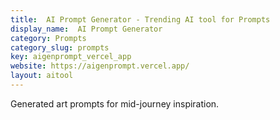 ```yaml
---
title:  AI Prompt Generator - Trending AI tool for Prompts
display_name:  AI Prompt Generator
category: Prompts
category_slug: prompts
key: aigenprompt_vercel_app
website: https://aigenprompt.vercel.app/
layout: aitool
---
```


Generated art prompts for mid-journey inspiration.
